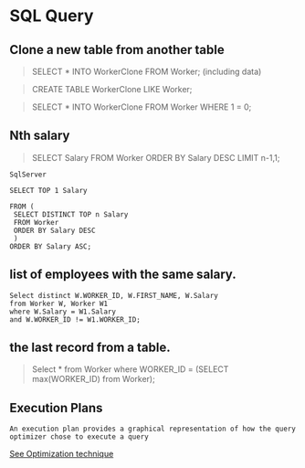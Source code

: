# SQL Query

## Clone a new table from another table

> SELECT * INTO WorkerClone FROM Worker; (including data)

> CREATE TABLE WorkerClone LIKE Worker;

> SELECT * INTO WorkerClone FROM Worker WHERE 1 = 0;

## Nth salary 

> SELECT Salary FROM Worker ORDER BY Salary DESC LIMIT n-1,1;

`SqlServer`

```
SELECT TOP 1 Salary

FROM (
 SELECT DISTINCT TOP n Salary
 FROM Worker 
 ORDER BY Salary DESC
 )
ORDER BY Salary ASC;
```

## list of employees with the same salary.
```
Select distinct W.WORKER_ID, W.FIRST_NAME, W.Salary 
from Worker W, Worker W1 
where W.Salary = W1.Salary 
and W.WORKER_ID != W1.WORKER_ID;
```

## the last record from a table.

> Select * from Worker where WORKER_ID = (SELECT max(WORKER_ID) from Worker);

## Execution Plans
    An execution plan provides a graphical representation of how the query optimizer chose to execute a query
[See Optimization technique](https://www.sqlshack.com/query-optimization-techniques-in-sql-server-the-basics/)